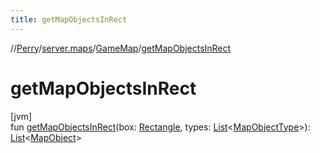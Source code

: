 ```yaml
---
title: getMapObjectsInRect
---
```

//[Perry](../../../index.html)/[server.maps](../index.html)/[GameMap](index.html)/[getMapObjectsInRect](get-map-objects-in-rect.html)



# getMapObjectsInRect



[jvm]\
fun [getMapObjectsInRect](get-map-objects-in-rect.html)(box: [Rectangle](https://docs.oracle.com/javase/8/docs/api/java/awt/Rectangle.html), types: [List](https://kotlinlang.org/api/latest/jvm/stdlib/kotlin.collections/-list/index.html)&lt;[MapObjectType](../-map-object-type/index.html)&gt;): [List](https://kotlinlang.org/api/latest/jvm/stdlib/kotlin.collections/-list/index.html)&lt;[MapObject](../-map-object/index.html)&gt;




